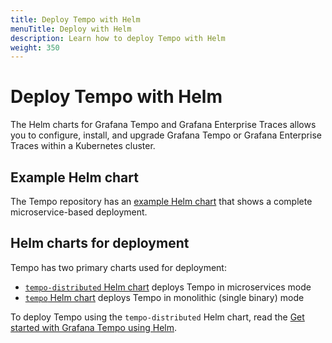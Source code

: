 ```yaml
---
title: Deploy Tempo with Helm
menuTitle: Deploy with Helm
description: Learn how to deploy Tempo with Helm
weight: 350
---
```


# Deploy Tempo with Helm

The Helm charts for Grafana Tempo and Grafana Enterprise Traces allows you to configure, install, and upgrade Grafana Tempo or Grafana Enterprise Traces within a Kubernetes cluster.

## Example Helm chart

The Tempo repository has an [example Helm chart](https://github.com/grafana/tempo/tree/main/example/helm) that shows a complete microservice-based deployment.

## Helm charts for deployment

Tempo has two primary charts used for deployment:

* [`tempo-distributed` Helm chart](https://github.com/grafana/helm-charts/tree/main/charts/tempo-distributed) deploys Tempo in microservices mode
* [`tempo` Helm chart](https://github.com/grafana/helm-charts/tree/main/charts/tempo) deploys Tempo in monolithic (single binary) mode

To deploy Tempo using the `tempo-distributed` Helm chart, read the [Get started with Grafana Tempo using Helm](/docs/helm-charts/tempo-distributed/next/get-started-helm-charts).
